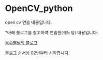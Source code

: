 # OpenCV_python

open cv 연습 내용입니다.

*아래 블로그를 참고하여 연습한(쉐도잉) 내용입니다.

[옥수별님의 블로그](http://blog.naver.com/samsjang/220499281999)

블로그 순서상 02번부터 시작합니다.

